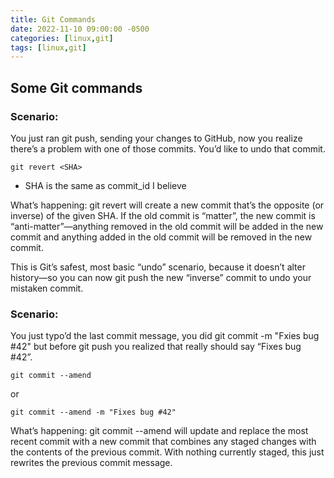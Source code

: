 ```yaml
---
title: Git Commands
date: 2022-11-10 09:00:00 -0500
categories: [linux,git]
tags: [linux,git]
---
```


## Some Git commands

### Scenario: 
You just ran git push, sending your changes to GitHub, now you realize there’s a problem with one of those commits. You’d like to undo that commit.

```terminal
git revert <SHA>
```

* SHA is the same as commit_id I believe

What’s happening: git revert will create a new commit that’s the opposite (or inverse) of the given SHA. If the old commit is “matter”, the new commit is “anti-matter”—anything removed in the old commit will be added in the new commit and anything added in the old commit will be removed in the new commit.

This is Git’s safest, most basic “undo” scenario, because it doesn’t alter history—so you can now git push the new “inverse” commit to undo your mistaken commit.


### Scenario:
You just typo’d the last commit message, you did git commit -m "Fxies bug #42" but before git push you realized that really should say “Fixes bug #42”.

```terminal
git commit --amend
```
or
```terminal
git commit --amend -m "Fixes bug #42"
```

What’s happening: git commit --amend will update and replace the most recent commit with a new commit that combines any staged changes with the contents of the previous commit. With nothing currently staged, this just rewrites the previous commit message.